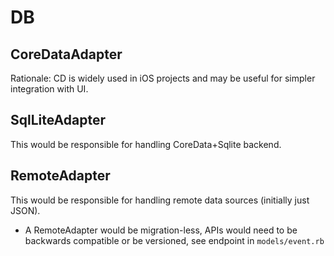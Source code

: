 # DB

## CoreDataAdapter

Rationale: CD is widely used in iOS projects and may be useful for simpler
integration with UI.

## SqlLiteAdapter

This would be responsible for handling CoreData+Sqlite backend.

## RemoteAdapter

This would be responsible for handling remote data sources (initially just JSON).

* A RemoteAdapter would be migration-less, APIs would need to be backwards compatible or be versioned, see endpoint in `models/event.rb`